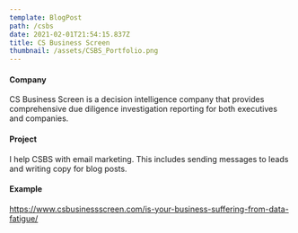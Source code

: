 ```yaml
---
template: BlogPost
path: /csbs
date: 2021-02-01T21:54:15.837Z
title: CS Business Screen
thumbnail: /assets/CSBS_Portfolio.png
---
```

#### Company

CS Business Screen is a decision intelligence company that provides comprehensive due diligence investigation reporting for both executives and companies.

#### Project

I help CSBS with email marketing. This includes sending messages to leads and writing copy for blog posts.

#### Example

<https://www.csbusinessscreen.com/is-your-business-suffering-from-data-fatigue/>
